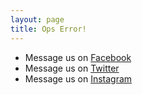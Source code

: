 ```yaml
---
layout: page
title: Ops Error!
---
```


* Message us on  [Facebook](https://www.facebook.com/ceylonreef/)
* Message us on [Twitter](https://twitter.com/ceylonreef)
* Message us on [Instagram](https://www.instagram.com/ceylonreef/)
